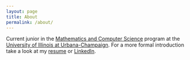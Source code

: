 ```yaml
---
layout: page
title: About
permalink: /about/
---
```


Current junior in the [Mathematics and Computer Science]({{site.baseurl}}/public/docs/Math_CS_Flowchart.pdf) program at the [University of Illinois at Urbana-Champaign](https://cs.illinois.edu/). For a more formal introduction take a look at my [resume]({{site.baseurl}}/public/docs/DartCameronUIUC2017.pdf) or [LinkedIn](https://www.linkedin.com/in/cdart2
).
